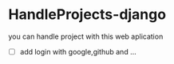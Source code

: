 # HandleProjects-django        
you can handle project with this web aplication 


- [ ] add login with google,github and ...
